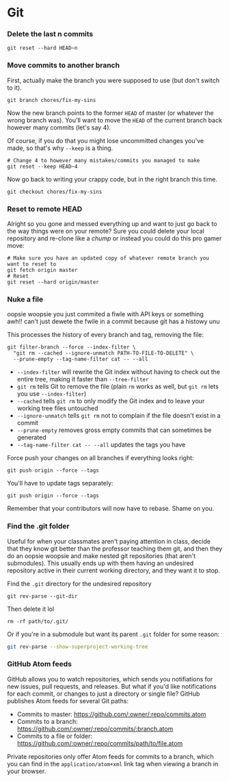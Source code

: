 # Git

### Delete the last n commits
```shell
git reset --hard HEAD~n
```

### Move commits to another branch
First, actually make the branch you were supposed to use (but don't switch
to it).
```shell
git branch chores/fix-my-sins
```

Now the new branch points to the former `HEAD` of master (or whatever the
wrong branch was). You'll want to move the `HEAD` of the current branch back
however many commits (let's say 4).

Of course, if you do that you might lose uncommitted changes you've made, so
that's why `--keep` is a thing.

```shell
# Change 4 to however many mistakes/commits you managed to make
git reset --keep HEAD~4
```

Now go back to writing your crappy code, but in the right branch this time.
```shell
git checkout chores/fix-my-sins
```

### Reset to remote HEAD
Alright so you gone and messed everything up and want to just go back to the way things were on your remote? Sure you could delete your local repository and re-clone like a *chump* or instead you could do this pro gamer move:
```shell
# Make sure you have an updated copy of whatever remote branch you want to reset to
git fetch origin master
# Reset
git reset --hard origin/master
```

### Nuke a file
oopsie woopsie you just commited a fiwle with API keys or something  
awh!! can't just dewete the fwile in a commit because git has a histowy unu  

This processes the history of every branch and tag, removing the file:
```shell
git filter-branch --force --index-filter \
  "git rm --cached --ignore-unmatch PATH-TO-FILE-TO-DELETE" \
  --prune-empty --tag-name-filter cat -- --all
```

- `--index-filter` will rewrite the Git index without having to check out the entire tree, making it faster than `--tree-filter`  
- `git rm` tells Git to remove the file (plain `rm` works as well, but `git rm` lets you use `--index-filter`)  
- `--cached` tells `git rm` to only modify the Git index and to leave your working tree files untouched  
- `--ignore-unmatch` tells `git rm` not to complain if the file doesn't exist in a commit  
- `--prune-empty` removes gross empty commits that can sometimes be generated  
- `--tag-name-filter cat -- --all` updates the tags you have

Force push your changes on all branches if everything looks right:
```shell
git push origin --force --tags
```

You'll have to update tags separately:
```shell
git push origin --force --tags
```

Remember that your contributors will now have to rebase. Shame on you.

### Find the .git folder
Useful for when your classmates aren't paying attention in class, decide that
they know git better than the professor teaching them git, and then they do an
oopsie woopsie and make nested git repositories (that aren't submodules). This
usually ends up with them having an undesired repository active in their current
working directory, and they want it to stop.

Find the `.git` directory for the undesired repository
```shell
git rev-parse --git-dir
```

Then delete it lol
```shell
rm -rf path/to/.git/
```

Or if you're in a submodule but want its parent `.git` folder for some reason:
```sh
git rev-parse --show-superproject-working-tree
```

### GitHub Atom feeds
GitHub allows you to watch repositories, which sends you notifiations for new issues, pull requests, and releases.
But what if you'd like notifications for each commit, or changes to just a directory or single file?
GitHub publishes Atom feeds for several Git paths:
- Commits to master: https://github.com/:owner/:repo/commits.atom
- Commits to a branch: https://github.com/:owner/:repo/commits/:branch.atom
- Commits to a file or folder: https://github.com/:owner/:repo/commits/path/to/file.atom

Private repositories only offer Atom feeds for commits to a branch, which you can find in the `application/atom+xml` link tag when viewing a branch in your browser.
